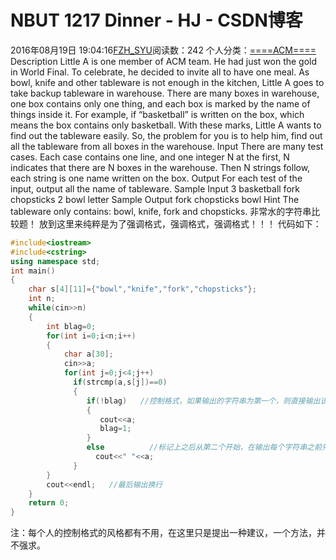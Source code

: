 # NBUT  1217    Dinner - HJ - CSDN博客
2016年08月19日 19:04:16[FZH_SYU](https://me.csdn.net/feizaoSYUACM)阅读数：242
个人分类：[====ACM====](https://blog.csdn.net/feizaoSYUACM/article/category/6308070)
Description 
Little A is one member of ACM team. He had just won the gold in World Final. To celebrate, he decided to invite all to have one meal. As bowl, knife and other tableware is not enough in the kitchen, Little A goes to take backup tableware in warehouse. There are many boxes in warehouse, one box contains only one thing, and each box is marked by the name of things inside it. For example, if “basketball” is written on the box, which means the box contains only basketball. With these marks, Little A wants to find out the tableware easily. So, the problem for you is to help him, find out all the tableware from all boxes in the warehouse.
Input 
There are many test cases. Each case contains one line, and one integer N at the first, N indicates that there are N boxes in the warehouse. Then N strings follow, each string is one name written on the box.
Output 
For each test of the input, output all the name of tableware.
Sample Input 
3 basketball fork chopsticks 
2 bowl letter
Sample Output 
fork chopsticks 
bowl
Hint
The tableware only contains: bowl, knife, fork and chopsticks.
非常水的字符串比较题！ 
放到这里来纯粹是为了强调格式，强调格式，强调格式！！！
代码如下：
```cpp
#include<iostream>
#include<cstring>
using namespace std;
int main()
{
    char s[4][11]={"bowl","knife","fork","chopsticks"}; 
    int n;
    while(cin>>n)
    {
        int blag=0;
        for(int i=0;i<n;i++)
        {
            char a[30];
            cin>>a;
            for(int j=0;j<4;j++)
              if(strcmp(a,s[j])==0)
              {
                 if(!blag)   //控制格式，如果输出的字符串为第一个，则直接输出该字符串并做上标记
                 {
                    cout<<a;
                    blag=1;
                 }
                 else          //标记上之后从第二个开始，在输出每个字符串之前先输出一个空格
                   cout<<" "<<a;
              }
        }
        cout<<endl;   //最后输出换行
    } 
    return 0;
}
```
注：每个人的控制格式的风格都有不用，在这里只是提出一种建议，一个方法，并不强求。
